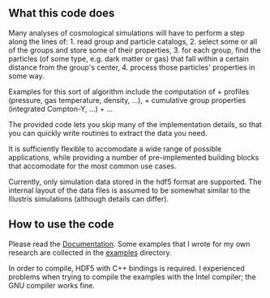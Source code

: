 
## What this code does

Many analyses of cosmological simulations will have to perform a step along
the lines of:
	1. read group and particle catalogs,
	2. select some or all of the groups and store some of their properties,
	3. for each group, find the particles (of some type, e.g. dark matter or gas)
           that fall within a certain distance from the group's center,
	4. process those particles' properties in some way.

Examples for this sort of algorithm include the computation of
	+ profiles (pressure, gas temperature, density, ...),
	+ cumulative group properties (integrated Compton-Y, ...)
	+ ...

The provided code lets you skip many of the implementation details, so that you can
quickly write routines to extract the data you need.

It is sufficiently flexible to accomodate a wide range of possible applications,
while providing a number of pre-implemented building blocks that accomodate for the
most common use cases.

Currently, only simulation data stored in the hdf5 format are supported.
The internal layout of the data files is assumed to be somewhat similar to the Illustris
simulations (although details can differ).


## How to use the code

Please read the
[Documentation](https://leanderthiele.github.io/group_particles/html/).
Some examples that I wrote for my own research are collected in the
[examples](examples)
directory.

In order to compile, HDF5 with C++ bindings is required.
I experienced problems when trying to compile the examples with the Intel compiler;
the GNU compiler works fine.
